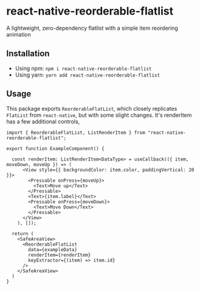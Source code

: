 # react-native-reorderable-flatlist
A lightweight, zero-dependency flatlist with a simple item reordering animation

## Installation
 - Using npm: `npm i react-native-reorderable-flatlist`
 - Using yarn: `yarn add react-native-reorderable-flatlist`

## Usage
This package exports `ReorderableFlatList`, which closely replicates `FlatList` from `react-native`, but with some slight changes. It's renderItem has a few additional controls, 

```tsx
import { ReorderableFlatList, ListRenderItem } from "react-native-reorderable-flatlist";

export function ExampleComponent() {

  const renderItem: ListRenderItem<DataType> = useCallback(({ item, moveDown, moveUp }) => (
      <View style={{ backgroundColor: item.color, paddingVertical: 20 }}>
        <Pressable onPress={moveUp}>
          <Text>Move up</Text>
        </Pressable>
        <Text>{item.label}</Text>
        <Pressable onPress={moveDown}>
          <Text>Move Down</Text>
        </Pressable>
      </View>
    ), []);
  
  return (
    <SafeAreaView>
      <ReorderableFlatList
        data={exampleData}
        renderItem={renderItem}
        keyExtractor={(item) => item.id}
      />
    </SafeAreaView>
  )
}

```